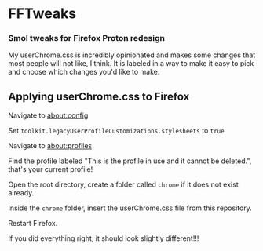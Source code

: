# FFTweaks
### Smol tweaks for Firefox Proton redesign

My userChrome.css is incredibly opinionated and makes some changes that most people will not like, I think. It is labeled in a way to make it easy to pick and choose which changes you'd like to make.

## Applying userChrome.css to Firefox

Navigate to [about:config](about:config)

Set `toolkit.legacyUserProfileCustomizations.stylesheets` to `true`

Navigate to [about:profiles](about:profiles)

Find the profile labeled "This is the profile in use and it cannot be deleted.", that's your current profile!

Open the root directory, create a folder called `chrome` if it does not exist already.

Inside the `chrome` folder, insert the userChrome.css file from this repository.

Restart Firefox.

If you did everything right, it should look slightly different!!!
